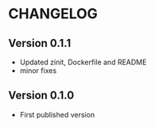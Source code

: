 # CHANGELOG

## Version 0.1.1

- Updated zinit, Dockerfile and README
- minor fixes

## Version 0.1.0

- First published version
